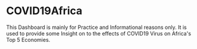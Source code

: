 # COVID19Africa

This Dashboard is mainly for Practice and Informational reasons only. It is used to provide some Insight on to the effects of COVID19 Virus on Africa's Top 5 Economies.
